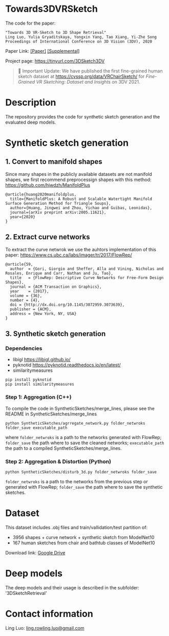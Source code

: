 
# Towards3DVRSketch
The code for the paper: 
```
"Towards 3D VR-Sketch to 3D Shape Retrieval"   
Ling Luo, Yulia Gryaditskaya, Yongxin Yang, Tao Xiang, Yi-Zhe Song
Proceedings of International Conference on 3D Vision (3DV), 2020
```

Paper Link: [[Paper]](https://arxiv.org/abs/2209.10020) [[Supplemental]](https://drive.google.com/file/d/1nm8Taxc4Ji8iHdcjljygEh3v2yIdmbsO/view?usp=sharing)

Project page: https://tinyurl.com/3DSketch3DV

> :tada: Important Update: We have published the first fine-grained human sketch dataset at https://cvssp.org/data/VRChairSketch/ for _Fine-Grained VR Sketching: Dataset and Insights_ on 3DV 2021.

# Description
The repository provides the code for synthetic sketch generation and the evaluated deep models.

# Synthetic sketch generation

## 1. Convert to manifold shapes
Since many shapes in the publicly available datasets are not manifold shapes, we first recommend preprocessign shapes with this method:
https://github.com/hjwdzh/ManifoldPlus
```
@article{huang2020manifoldplus,
  title={ManifoldPlus: A Robust and Scalable Watertight Manifold Surface Generation Method for Triangle Soups},
  author={Huang, Jingwei and Zhou, Yichao and Guibas, Leonidas},
  journal={arXiv preprint arXiv:2005.11621},
  year={2020}
}
```

## 2. Extract curve networks
To extract the curve netwrok we use the auhtors implementation of this paper:
https://www.cs.ubc.ca/labs/imager/tr/2017/FlowRep/
```
@article{59,
  author  = {Gori, Giorgio and Sheffer, Alla and Vining, Nicholas and Rosales, Enrique and Carr, Nathan and Ju, Tao},
  title   = {FlowRep: Descriptive Curve Networks for Free-Form Design Shapes},
  journal = {ACM Transaction on Graphics},
  year    = {2017},
  volume = {36},
  number = {4},
  doi = {http://dx.doi.org/10.1145/3072959.3073639},
  publisher = {ACM},
  address = {New York, NY, USA}
}
```
## 3. Synthetic sketch generation

### Dependencies
* libigl https://libigl.github.io/
* pyknotid https://pyknotid.readthedocs.io/en/latest/
* similaritymeasures 

```
pip install pyknotid
pip install similaritymeasures
```

### Step 1: Aggregation (C++)
To compile the code in SyntheticSketches/merge_lines, please see the README in SyntheticSketches/merge_lines

```shell
python SyntheticSketches/agrregate_network.py folder_netwroks folder_save executable_path
```
where
`folder_netwroks`
is a path to the networks generated with FlowRep;
`folder_save`
the path where to save the cleaned networks;
`executable_path`
the path to a compiled SyntheticSketches/merge_lines.

### Step 2: Aggregation & Distortion (Python)

```shell
python SyntheticSketches/disturb_3d.py folder_netwroks folder_save
```
`folder_netwroks`
is a path to the networks from the previous step or generated with FlowRep;
`folder_save`
the path where to save the synthetic sketches.

# Dataset

This dataset includes .obj files and train/vallidation/test partition of:
- 3956 shapes + curve network + synthetic sketch from ModelNet10
- 167 human sketches from chair and bathtub classes of ModelNet10

Download link: [Google Drive][1]

# Deep models
The deep models and their usage is described in the subfolder: '3DSketchRetrieval'

# Contact information
Ling Luo: ling.rowling.luo@gmail.com


[1]: https://drive.google.com/file/d/1FkKZfWt7O4xMy4ir5kCYcmwZLPk1uBcZ/view?usp=sharing